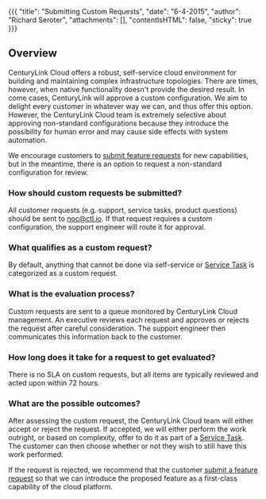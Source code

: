 {{{
  "title": "Submitting Custom Requests",
  "date": "6-4-2015",
  "author": "Richard Seroter",
  "attachments": [],
  "contentIsHTML": false,
  "sticky": true
}}}

## Overview
CenturyLink Cloud offers a robust, self-service cloud environment for building and maintaining complex infrastructure topologies. There are times, however, when native functionality doesn't provide the desired result. In come cases, CenturyLink will approve a custom configuration. We aim to delight every customer in whatever way we can, and thus offer this option. However,  the CenturyLink Cloud team is extremely selective about approving non-standard configurations because they introduce the possibility for human error and may cause side effects with system automation.

We encourage customers to [submit feature requests](../Support/how-do-i-submit-a-feature-request.md) for new capabilities, but in the meantime, there is an option to request a non-standard configuration for review.

### How should custom requests be submitted?
All customer requests (e.g. support, service tasks, product questions) should be sent to [noc@ctl.io](mailto:noc@ctl.io). If that request requires a custom configuration, the support engineer will route it for approval.

### What qualifies as a custom request?
By default, anything that cannot be done via self-service or [Service Task](https://www.centurylinkcloud.com/service-tasks/) is categorized as a custom request.

### What is the evaluation process?
Custom requests are sent to a queue monitored by CenturyLink Cloud management. An executive reviews each request and approves or rejects the request after careful consideration. The support engineer then communicates this information back to the customer.

### How long does it take for a request to get evaluated?
There is no SLA on custom requests, but all items are typically reviewed and acted upon within 72 hours.

### What are the possible outcomes?
After assessing the custom request, the CenturyLink Cloud team will either accept or reject the request. If accepted, we will either perform the work outright, or based on complexity, offer to do it as part of a [Service Task](https://www.centurylinkcloud.com/service-tasks/). The customer can then choose whether or not they wish to still have this work performed.

If the request is rejected, we recommend that the customer [submit a feature request](../Support/how-do-i-submit-a-feature-request.md) so that we can introduce the proposed feature as a first-class capability of the cloud platform.
